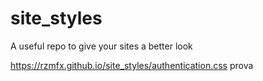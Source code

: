 # site_styles
A useful repo to give your sites a better look

https://rzmfx.github.io/site_styles/authentication.css
prova
